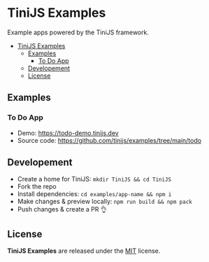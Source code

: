 # TiniJS Examples 

Example apps powered by the TiniJS framework.

- [TiniJS Examples](#tinijs-examples)
  - [Examples](#examples)
    - [To Do App](#to-do-app)
  - [Developement](#developement)
  - [License](#license)

## Examples

### To Do App

- Demo: <https://todo-demo.tinijs.dev>
- Source code: <https://github.com/tinijs/examples/tree/main/todo>

## Developement

- Create a home for TiniJS: `mkdir TiniJS && cd TiniJS`
- Fork the repo
- Install dependencies: `cd examples/app-name && npm i`
- Make changes & preview locally: `npm run build && npm pack`
- Push changes & create a PR 👌

## License

**TiniJS Examples** are released under the [MIT](https://github.com/tinijs/examples/blob/master/LICENSE) license.
